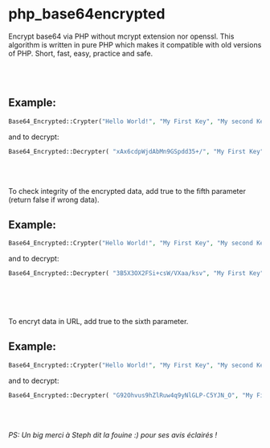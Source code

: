 # php_base64encrypted
Encrypt base64 via PHP without mcrypt extension nor openssl. This algorithm is written in pure PHP which makes it compatible with old versions of PHP. Short, fast, easy, practice and safe.

<br><br>

## Example: 

```php
Base64_Encrypted::Crypter("Hello World!", "My First Key", "My second Key", "My third Key");
``` 
 and to decrypt:

```php
Base64_Encrypted::Decrypter( "xAx6cdpWjdAbMn9GSpdd35+/", "My First Key", "My second Key", "My third Key");
```

<br><br>
 
 To check integrity of the encrypted data, add true to the fifth parameter (return false if wrong data).
 
## Example:
 
```php
Base64_Encrypted::Crypter("Hello World!", "My First Key", "My second Key", "My third Key", true);
```
and to decrypt:

```php
Base64_Encrypted::Decrypter( "3B5X3OX2FSi+csW/VXaa/ksv", "My First Key", "My second Key", "My third Key", true);
```

<br><br>  

To encryt data in URL, add true to the sixth parameter.

## Example:

```php
Base64_Encrypted::Crypter("Hello World!", "My First Key", "My second Key", "My third Key", true, true);
```
and to decrypt:

```php
Base64_Encrypted::Decrypter( "G92Ohvus9hZlRuw4q9yNlGLP-C5YJN_O", "My First Key", "My second Key", "My third Key", true, true);
```




<br><br>



*PS: Un big merci à Steph dit la fouine :) pour ses avis éclairés !*
